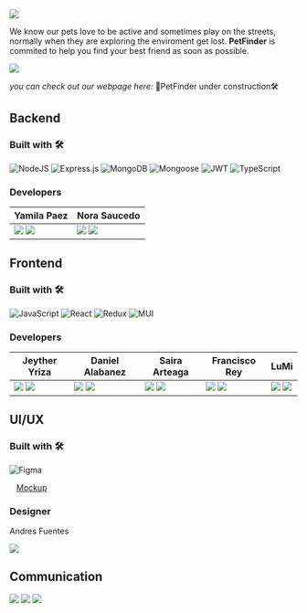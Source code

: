 <img align="center" src="https://res.cloudinary.com/diyk4to11/image/upload/v1664049160/Imagenes%20Dise%C3%B1o%20UX/Logo/Frame_7_cbmjbf.png">


We know our pets love to be active and sometimes play on the streets, normally when they are exploring the enviroment get lost. **PetFinder** is commited to help you find your best friend as soon as possible.


<img align="center" src="https://res.cloudinary.com/diyk4to11/image/upload/v1665098847/Imagenes%20Dise%C3%B1o%20UX/Mockups/1_ny67zg.png">


_you can check out our webpage here:_ 🚧PetFinder under construction🛠️


## Backend

### Built with 🛠️

![NodeJS](https://img.shields.io/badge/Node.js-6DA55F?style=flat&logo=Node.js&logoColor=white) ![Express.js](https://img.shields.io/badge/Express.js-%23404d59.svg?style=flat&logo=Express&logoColor=%2361DAFB) ![MongoDB](https://img.shields.io/badge/MongoDB-%234ea94b.svg?style=flat&logo=MongoDB&logoColor=white) ![Mongoose](https://img.shields.io/badge/Mongoose-%2320232a.svg?style=flat&logo=Mongoose&logoColor=%%2361DAFB) ![JWT](https://img.shields.io/badge/JWT-blue.svg?style=flat&logo=JWT&logoColor=%blue) ![TypeScript](https://img.shields.io/badge/TypeScript-blue.svg?style=flat&logo=TypeScript&logoColor=white)

### Developers

| Yamila Paez        | Nora Saucedo |
| ------------------ | ------------ |
| <a href="https://github.com/Bellantra"><img src="https://img.shields.io/badge/GitHub-%2320232a.svg?style=flat&logo=GitHub&logoColor=%%2361DAFB"/></a> <a href="https://www.linkedin.com/in/yamila-paez-70b7587b/"><img src="https://img.shields.io/badge/LinkedIn-blue.svg?style=flat&logo=LinkedIn&logoColor=%blue" /></a> | <a href="https://github.com/NorSAUCE"><img src="https://img.shields.io/badge/GitHub-%2320232a.svg?style=flat&logo=GitHub&logoColor=%%2361DAFB"/></a> <a href="https://www.linkedin.com/in/nora-patricia-saucedo-6b3746225"><img src="https://img.shields.io/badge/LinkedIn-blue.svg?style=flat&logo=LinkedIn&logoColor=%blue" /></a> |





## Frontend

### Built with 🛠️

![JavaScript](https://img.shields.io/badge/JavaScript-%23323330.svg?style=flat&logo=Javascript&logoColor=%23F7DF1E) ![React](https://img.shields.io/badge/React-%2320232a.svg?style=flat&logo=React&logoColor=%2361DAFB) ![Redux](https://img.shields.io/badge/Redux-%23593d88.svg?style=flat&logo=redux&logoColor=white) ![MUI](https://img.shields.io/badge/MUI-%230081CB.svg?style=flat&logo=Material-ui&logoColor=white) 


### Developers

| Jeyther Yriza | Daniel Alabanez | Saira Arteaga | Francisco Rey | LuMi |
| ------------- | --------------- | ------------- | ------------- | ---- |
| <a href="https://github.com/Jeyther"><img src="https://img.shields.io/badge/GitHub-%2320232a.svg?style=flat&logo=GitHub&logoColor=%%2361DAFB"/></a> <a href="https://www.linkedin.com/in/jeyther"><img src="https://img.shields.io/badge/LinkedIn-blue.svg?style=flat&logo=LinkedIn&logoColor=%blue" /></a> | <a href="https://github.com/danielalbanez40"><img src="https://img.shields.io/badge/GitHub-%2320232a.svg?style=flat&logo=GitHub&logoColor=%%2361DAFB"/></a> <a href="https://www.linkedin.com/in/danielalbanez/"><img src="https://img.shields.io/badge/LinkedIn-blue.svg?style=flat&logo=LinkedIn&logoColor=%blue" /></a> | <a href="https://github.com/smirart1"><img src="https://img.shields.io/badge/GitHub-%2320232a.svg?style=flat&logo=GitHub&logoColor=%%2361DAFB"/></a> <a href="https://www.linkedin.com/in/sairamiranda/"><img src="https://img.shields.io/badge/LinkedIn-blue.svg?style=flat&logo=LinkedIn&logoColor=%blue" /></a> | <a href="https://github.com/franrey98"><img src="https://img.shields.io/badge/GitHub-%2320232a.svg?style=flat&logo=GitHub&logoColor=%%2361DAFB"/></a> <a href="https://www.linkedin.com/in/francisco-rey-71060419a/"><img src="https://img.shields.io/badge/LinkedIn-blue.svg?style=flat&logo=LinkedIn&logoColor=%blue" /></a> | <a href="https://github.com/lumiguz"><img src="https://img.shields.io/badge/GitHub-%2320232a.svg?style=flat&logo=GitHub&logoColor=%%2361DAFB"/></a> <a href="https://www.linkedin.com/in/lumidev/"><img src="https://img.shields.io/badge/LinkedIn-blue.svg?style=flat&logo=LinkedIn&logoColor=%blue" /></a> |



## UI/UX

### Built with 🛠️

![Figma](https://img.shields.io/badge/Figma-blueviolet.svg?style=flat&logo=Figma&logoColor=white)

<a href="https://www.figma.com/file/4b5wGH4naRF0EoVPpavEt5/Encontrar-pets?node-id=0%3A1"><img height="12px" src="https://img.icons8.com/color/344/figma--v1.png"/>Mockup</a>

### Designer

Andres Fuentes

<a href=""><img src="https://img.shields.io/badge/LinkedIn-blue.svg?style=flat&logo=LinkedIn&logoColor=%blue" /></a>

## Communication

[![](https://img.shields.io/badge/Discord-black.svg?style=flat&logo=Discord&logoColor=white)](https://discord.gg/dyxDxw8w) [![](https://img.shields.io/badge/Trello-black.svg?style=flat&logo=Trello&logoColor=white)](https://trello.com/b/BbJrA9Gq/no-country-s4-11)   [![](https://img.shields.io/badge/Slack-black.svg?style=flat&logo=Slack&logoColor=white)](https://app.slack.com/client/T032Y55Q6VC/C042JFPAZD0)


